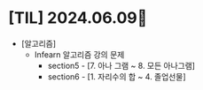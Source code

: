 # [TIL] 2024.06.09🐾

* [알고리즘]
    * Infearn 알고리즘 강의 문제 
        * section5 - [7. 아나 그램 ~ 8. 모든 아나그램]
        * section6 - [1. 자리수의 합 ~ 4. 졸업선물]